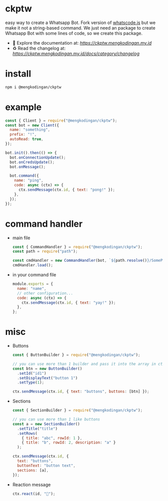 # ckptw

easy way to create a Whatsapp Bot. Fork version of [whatscode.js](https://github.com/JastinXyz/whatscode.js) but we make it not a string-based command. We just need an package to create Whatsapp Bot with some lines of code, so we create this package.

- 📕 Explore the documentation at: *https://ckptw.mengkodingan.my.id*
- ♻ Read the changelog at: *https://ckptw.mengkodingan.my.id/docs/category/changelog*

# install

```bash
npm i @mengkodingan/ckptw
```

# example

```js
const { Client } = require("@mengkodingan/ckptw");
const bot = new Client({
  name: "something",
  prefix: "!",
  autoRead: true,
});

bot.init().then(() => {
  bot.onConnectionUpdate();
  bot.onCredsUpdate();
  bot.onMessage();

  bot.command({
    name: "ping",
    code: async (ctx) => {
      ctx.sendMessage(ctx.id, { text: "pong!" });
    },
  });
});
```

# command handler

- main file

  ```js
  const { CommandHandler } = require("@mengkodingan/ckptw");
  const path = require("path");

  const cmdHandler = new CommandHandler(bot, `${path.resolve()}/SomePath/`);
  cmdHandler.load();
  ```

- in your command file
  ```js
  module.exports = {
    name: "name",
    // other configuration...
    code: async (ctx) => {
      ctx.sendMessage(ctx.id, { text: "yay!" });
    },
  };
  ```

# misc

- Buttons

  ```js
  const { ButtonBuilder } = require("@mengkodingan/ckptw");

  // you can use more than 1 builder and pass it into the array in ctx
  const btn = new ButtonBuilder()
    .setId("id1")
    .setDisplayText("button 1")
    .setType(1);

  ctx.sendMessage(ctx.id, { text: "buttons", buttons: [btn] });
  ```

- Sections

  ```js
  const { SectionBuilder } = require("@mengkodingan/ckptw");

  // you can use more than 1 like buttons
  const a = new SectionBuilder()
    .setTitle("title")
    .setRows(
      { title: "abc", rowId: 1 },
      { title: "b", rowId: 2, description: "a" }
    );

  ctx.sendMessage(ctx.id, {
    text: "buttons",
    buttonText: "button text",
    sections: [a],
  });
  ```

- Reaction message
  ```js
  ctx.react(id, "🎈");
  ```
